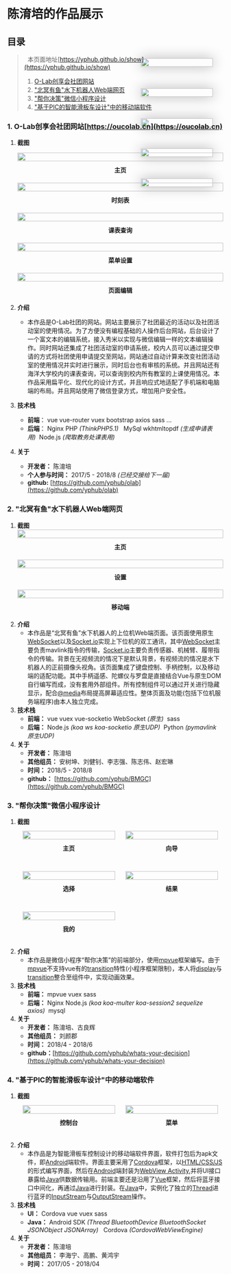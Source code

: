 # 陈淯培的作品展示

## 目录
> &nbsp;
> 本页面地址[https://yphub.github.io/show](https://yphub.github.io/show)
> 1. [O-Lab创享会社团网站](#first)
> 2. ["北冥有鱼"水下机器人Web端网页](#second)
> 3. ["帮你决策"微信小程序设计](#third)
> 4. ["基于PIC的智能滑板车设计"中的移动端软件](#fourth)
> &nbsp;<br>

<span id="first"></span>
### 1. O-Lab创享会社团网站[https://oucolab.cn](https://oucolab.cn)
1. **截图**
    <div class="table">
        <div class="cp">
            <img src="./oucolab.cn/主页-B.sm.jpg">
        </div>
        <div class="mb">        
            <img src="./oucolab.cn/主页-M.sm.jpg">
        </div>        
    </div>    
    <p class="pngd">主页</p>
    
    <div class="table">
        <div class="cp">
            <img src="./oucolab.cn/时刻表-B.sm.jpg">
        </div>
        <div class="mb">        
            <img src="./oucolab.cn/时刻表-M.sm.jpg">
        </div>
    </div>
    <p class="pngd">时刻表</p>

    <div class="table">
        <div class="cp">
            <img src="./oucolab.cn/课表-B.sm.jpg">
        </div>
        <div class="mb">        
            <img src="./oucolab.cn/课表-M.sm.jpg">
        </div>
    </div>
    <p class="pngd">课表查询</p>

    <div class="table">
        <div class="cp">
            <img src="./oucolab.cn/菜单设置-B.sm.jpg">
        </div>
        <div class="mb">        
            <img src="./oucolab.cn/菜单设置-M.sm.jpg">
        </div>
    </div>
    <p class="pngd">菜单设置</p>

    <div class="table">
        <div class="cp">
            <img src="./oucolab.cn/编辑-B.sm.jpg">
        </div>
        <div class="mb">        
            <img src="./oucolab.cn/编辑-M.sm.jpg">
        </div>
    </div>
    <p class="pngd">页面编辑</p>    
2. **介绍**
    * 本作品是O-Lab社团的网站。网站主要展示了社团最近的活动以及社团活动室的使用情况。为了方便没有编程基础的人操作后台网站，后台设计了一个富文本的编辑系统，接入秀米以实现与微信编辑一样的文本编辑操作。同时网站还集成了社团活动室的申请系统，校内人员可以通过提交申请的方式将社团使用申请提交至网站，网站通过自动计算来改变社团活动室的使用情况并实时进行展示，同时后台也有审核的系统。并且网站还有海洋大学校内的课表查询，可以查询到校内所有教室的上课使用情况。本作品采用扁平化、现代化的设计方式，并且响应式地适配了手机端和电脑端的布局。并且网站使用了微信登录方式，增加用户安全性。
3. **技术栈**
    * **前端**： vue vue-router vuex bootstrap axios sass ...
    * **后端**： Nginx PHP _(ThinkPHP5.1)_ &nbsp;&nbsp;MySql wkhtmltopdf _(生成申请表用)_&nbsp;&nbsp;Node.js _(爬取教务处课表用)_
4. **关于**
    * **开发者：** 陈淯培
    * **个人参与时间：** 2017/5 - 2018/8 _(已经交接给下一届)_
    * **github:** [https://github.com/yphub/olab](https://github.com/yphub/olab)


<span id="second"></span>
### 2. "北冥有鱼"水下机器人Web端网页
1. **截图**
    <div class="table">
        <div class="cp">    
            <img src="./北冥有鱼/主页.sm.jpg">            
            <p class="pngd">主页</p>
        </div>
        <div class="cp">    
            <img src="./北冥有鱼/设置.sm.jpg">            
            <p class="pngd">设置</p>
        </div>
        <div class="cp">    
            <img src="./北冥有鱼/移动.sm.jpg">            
            <p class="pngd">移动端</p>
        </div>
    </div>
2. **介绍**
    * 本作品是“北冥有鱼”水下机器人的上位机Web端页面。该页面使用原生[WebSocket]()以及[Socket.io]()实现上下位机的双工通讯，其中[WebSocket]()主要负责mavlink指令的传输，[Socket.io]()主要负责传感器、机械臂、履带指令的传输。背景在无视频流的情况下是默认背景，有视频流的情况是水下机器人的正前摄像头视角。该页面集成了键盘控制、手柄控制，以及移动端的适配功能。其中手柄遥感、陀螺仪与罗盘是直接结合Vue与原生DOM自行编写而成，没有套用外部组件。所有控制组件可以通过开关进行隐藏显示，配合[@media]()布局提高屏幕适应性。整体页面及功能(包括下位机服务端程序)由本人独立完成。
3. **技术栈**
    * **前端：** vue vuex vue-socketio WebSocket _(原生)_ &nbsp;sass
    * **后端：** Node.js _(koa ws koa-socketio 原生UDP)_ &nbsp;Python _(pymavlink 原生UDP)_
4. **关于**
    * **开发者：** 陈淯培
    * **其他组员：** 安树坤、刘健钊、李志强、陈志伟、赵宏琳
    * **时间：** 2018/5 - 2018/8
    * **github：** [https://github.com/yphub/BMGC](https://github.com/yphub/BMGC)


<span id="third"></span>
### 3. "帮你决策"微信小程序设计
1. **截图**
    <div class="table">
        <div class="cp cp-m">
            <img src="./帮你决策/主页.sm.jpg">
            <p class="pngd">主页</p>
        </div>
        <div class="cp cp-m">
            <img src="./帮你决策/向导.sm.jpg">
            <p class="pngd">向导</p>
        </div>
        <div class="cp cp-m">
            <img src="./帮你决策/选择.sm.jpg">
            <p class="pngd">选择</p>
        </div>
        <div class="cp cp-m">
            <img src="./帮你决策/结果.sm.jpg">
            <p class="pngd">结果</p>
        </div>
        <div class="cp cp-m">
            <img src="./帮你决策/我的.sm.jpg">
            <p class="pngd">我的</p>
        </div>
    </div>
2. **介绍**
    * 本作品是微信小程序“帮你决策”的前端部分，使用[mpvue]()框架编写。由于[mpvue]()不支持vue有的[transition]()特性(小程序框架限制)，本人将[display]()与[transition]()整合至组件中，实现动画效果。
3. **技术栈**
    * **前端：** mpvue vuex sass
    * **后端：** Nginx Node.js _(koa koa-multer koa-session2 sequelize axios)_&nbsp; mysql
4. **关于**
    * **开发者：** 陈淯培、古良辉
    * **其他组员：** 刘颜郡    
    * **时间：** 2018/4 - 2018/6
    * **github：**[https://github.com/yphub/whats-your-decision](https://github.com/yphub/whats-your-decision)


<span id="fourth"></span>
### 4. "基于PIC的智能滑板车设计"中的移动端软件
1. **截图**
    <div class="table">
        <div class="cp cp-m">
            <img src="./滑板车/控制台.sm.jpg">
            <p class="pngd">控制台</p>
        </div>
        <div class="cp cp-m">
            <img src="./滑板车/菜单.sm.jpg">
            <p class="pngd">菜单</p>
        </div>
    </div>
2. **介绍**
    * 本作品是为智能滑板车控制设计的移动端软件界面，软件打包后为apk文件，即[Android]()端软件。界面主要采用了[Cordova]()框架，以[HTML/CSS/JS]()的形式编写界面，然后在[Android]()端封装为[WebView Activity](),并将UI接口暴露给[Java]()供数据传输用。前端主要还是沿用了[Vue]()框架，然后将蓝牙接口中间化，再通过[Java]()进行封装。在[Java]()中，实例化了独立的[Thread]()进行蓝牙的[InputStream]()与[OutputStream]()操作。
3. **技术栈**
    * **UI：** Cordova vue vuex sass
    * **Java：** Android SDK _(Thread BluetoothDevice BluetoothSocket JSONObject JSONArray)_ &nbsp;&nbsp;Cordova _(CordovaWebViewEngine)_
4. **关于**
    * **开发者：** 陈淯培
    * **其他组员：** 李海宁、高鹏、黄鸿宇
    * **时间：** 2017/05 - 2018/04

    
<style>
.cp{
    float: left;
    width: 100%;
    height: auto;
}
.cp-m{
    width: 45%;
    padding: 2.5%;
}
.mb{
    float: right;
    box-shadow: 0 0 30px rgba(0,0,0,.3);
    margin-top: -50%;
    width: 35%;
    margin-right: 5%;
}
.table{
    width: 100%;
    display: table;
    max-width: 650px;
    margin: auto;
    text-align: center;
}
p.pngd{
    text-align: center;
    margin: 10px;
    font-weight: bold;
    margin-bottom: 20px;
}
img{
    margin: auto;
    width: 100%;
    height: auto;
}
</style>